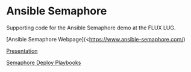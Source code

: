 # Ansible Semaphore

Supporting code for the Ansible Semaphore demo at the FLUX LUG.


[Ansible Semaphore Webpage](<https://www.ansible-semaphore.com/)

[Presentation](https://docs.google.com/presentation/d/1v17bOwSAAx3dm_IGA6hYWCQWwlDxA0fD67wQHZrzLiQ/edit#slide=id.g1444de31fcc_0_31)

[Semaphore Deploy Playbooks](https://github.com/kwanlowe/digitalhermit_website/tree/master/linux/semaphore/playbooks)
